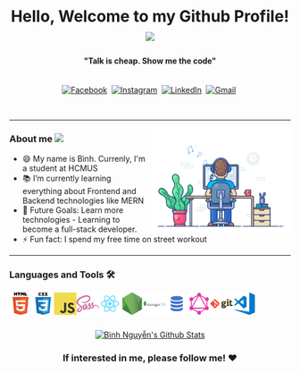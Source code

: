 <p>
  <h1 align="center"><b>Hello, Welcome to my Github Profile! </b><img src="https://media.giphy.com/media/bcKmIWkUMCjVm/giphy.gif" width="100" /></h1>
</p>
<p>
  <h4 align="center"><b>"Talk is cheap. Show me the code"</b></h4>
</p>

<p align="center">
<br>
<a href="https://www.facebook.com/binhnguyen682"><img src="https://img.shields.io/badge/facebook-%231877F2.svg?&style=for-the-badge&logo=facebook&logoColor=white" alt="Facebook" /></a>&nbsp;
<a href="https://www.instagram.com/vanbinh_nguyen/"><img src="https://img.shields.io/badge/instagram-%23E4405F.svg?&style=for-the-badge&logo=instagram&logoColor=white" alt="Instagram" /></a>&nbsp;
<a href="https://www.linkedin.com/in/b%C3%ACnh-nguy%E1%BB%85n-26285b1b4/"><img src="https://img.shields.io/badge/linkedin-%230077B5.svg?&style=for-the-badge&logo=linkedin&logoColor=white" alt="LinkedIn" /></a>&nbsp;
<a href="mailto:ngvanbinh2001@gmail.com?subject=Binh%20Nguyen"><img src="https://img.shields.io/badge/gmail-%23D14836.svg?&style=for-the-badge&logo=gmail&logoColor=white" alt="Gmail"/></a>&nbsp;
</p>

<br>

---

<p>
 <img align="right" src="./Assets/dev-working.gif" width="250px" alt="programmergif">
</p>

### About me <img src="https://emojis.slackmojis.com/emojis/images/1588315024/8823/hyperkitty.gif?1588315024" width="32px"/>
- 😄 My name is Bình. Currenly, I'm a student at HCMUS<br/>
- 📚 I’m currently learning everything about Frontend and Backend technologies like MERN<br/>
- 🎯 Future Goals: Learn more technologies - Learning to become a full-stack developer.<br/>
- ⚡ Fun fact: I spend my free time on street workout<br/>
<!-- - 💬 Ask me about anything, I am happy to help <br/> -->
<!-- - [Click here to see my CV](https://github.com/BinhNguyen2504)<br/> -->


---


### Languages and Tools 🛠

<img align="left" alt="HTML5" width="40px" class="icon-tool"
src="https://raw.githubusercontent.com/github/explore/80688e429a7d4ef2fca1e82350fe8e3517d3494d/topics/html/html.png" />

<img align="left" alt="CSS3" width="40px" class="icon-tool"
src="https://raw.githubusercontent.com/github/explore/80688e429a7d4ef2fca1e82350fe8e3517d3494d/topics/css/css.png" />

<img align="left" alt="JavaScript" width="40x" class="icon-tool"
src="https://raw.githubusercontent.com/github/explore/80688e429a7d4ef2fca1e82350fe8e3517d3494d/topics/javascript/javascript.png" />

<img align="left" alt="Sass" width="40px" class="icon-tool"
src="https://raw.githubusercontent.com/github/explore/80688e429a7d4ef2fca1e82350fe8e3517d3494d/topics/sass/sass.png" />

<img align="left" alt="React.js" width="40px" class="icon-tool"
src="https://raw.githubusercontent.com/github/explore/80688e429a7d4ef2fca1e82350fe8e3517d3494d/topics/react/react.png" />

<img align="left" alt="Node.js" width="40px" class="icon-tool"
src="https://raw.githubusercontent.com/github/explore/80688e429a7d4ef2fca1e82350fe8e3517d3494d/topics/nodejs/nodejs.png" />

<img align="left" alt="MongoDB" width="40px" class="icon-tool"
src="https://raw.githubusercontent.com/github/explore/80688e429a7d4ef2fca1e82350fe8e3517d3494d/topics/mongodb/mongodb.png" />

<img align="left" alt="SQL" width="40px" class="icon-tool"
src="https://raw.githubusercontent.com/github/explore/80688e429a7d4ef2fca1e82350fe8e3517d3494d/topics/sql/sql.png" />

<img align="left" alt="GraphQL" width="40px" class="icon-tool"
src="https://raw.githubusercontent.com/github/explore/80688e429a7d4ef2fca1e82350fe8e3517d3494d/topics/graphql/graphql.png" />

<img align="left" alt="Git" width="40px" class="icon-tool"
src="https://raw.githubusercontent.com/github/explore/80688e429a7d4ef2fca1e82350fe8e3517d3494d/topics/git/git.png" />

<img align="left" alt="Visual Studio Code" width="40px" class="icon-tool"
src="https://raw.githubusercontent.com/github/explore/80688e429a7d4ef2fca1e82350fe8e3517d3494d/topics/visual-studio-code/visual-studio-code.png" />


<br>
<br>
<br>

<p align="center">
	<a href="https://github.com/binhnguyen2504">
		<img align="center" src="https://github-readme-stats.vercel.app/api?username=binhnguyen2504&include_all_commits=true&count_private=true&show_icons=true&line_height=20&title_color=D93A7C&icon_color=F7D747&text_color=A9FEF7&bg_color=0,000000,141321" alt="Bình Nguyễn's Github Stats">
	</a>
</p>


<div align="center">

### If interested in me, please follow me! ❤️

</div>


